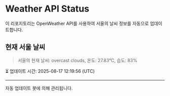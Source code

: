 
# Weather API Status

이 리포지토리는 OpenWeather API를 사용하여 서울의 날씨 정보를 자동으로 업데이트합니다.

## 현재 서울 날씨
> 서울의 현재 날씨: overcast clouds, 온도: 27.83°C, 습도: 83%

⏳ 업데이트 시간: 2025-08-17 12:19:56 (UTC)

---
자동 업데이트 봇에 의해 관리됩니다.
